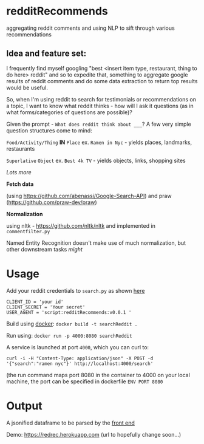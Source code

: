 # redditRecommends
aggregating reddit comments and using NLP to sift through various recommendations

## Idea and feature set:

I frequently find myself googling "best \<insert item type, restaurant, thing to do here\> reddit" and so to expedite that, something to aggregate google results of reddit comments and do some data extraction to return top results would be useful.

So, when I'm using reddit to search for testimonials or recommendations on a topic, I want to know what reddit thinks - how will I ask it questions (as in what forms/categories of questions are possible)?

Given the prompt - `What does reddit think about ___`? A few very simple question structures come to mind:

`Food/Activity/Thing` **IN** `Place` ex. `Ramen in Nyc` - yields places, landmarks, restaurants

`Superlative` `Object` ex. `Best 4k TV` - yields objects, links, shopping sites

 *Lots more*

**Fetch data**

(using https://github.com/abenassi/Google-Search-API) and praw (https://github.com/praw-dev/praw)


**Normalization**

using nltk - https://github.com/nltk/nltk and implemented in `commentfilter.py`

Named Entity Recognition doesn't make use of much normalization, but other downstream tasks *might*

# Usage

Add your reddit credentials to `search.py` as shown [here](https://github.com/reddit-archive/reddit/wiki/OAuth2-Quick-Start-Example#first-steps)

    CLIENT_ID = 'your id'
    CLIENT_SECRET = 'Your secret'
    USER_AGENT = 'script:redditRecommends:v0.0.1 '
    

Build using [docker](https://www.docker.com/): `docker build -t searchReddit .`

Run using: `docker run -p 4000:8080 searchReddit`

A service is launched at port `4000`, which you can curl to: 

`curl -i -H "Content-Type: application/json" -X POST -d '{"search":"ramen nyc"}' http://localhost:4000/search'`

(the run command maps port 8080 in the container to 4000 on your local machine, the port can be specified in dockerfile `ENV PORT 8080`

# Output

A jsonified dataframe to be parsed by the [front end](https://github.com/jliang117/redditRecommendsVue)

Demo: https://redrec.herokuapp.com (url to hopefully change soon...)
